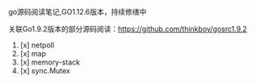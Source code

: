 go源码阅读笔记,GO1.12.6版本，持续修缮中

关联Go1.9.2版本的部分源码阅读：https://github.com/thinkboy/gosrc1.9.2

1. [x] netpoll
2. [x] map
3. [x] memory-stack
4. [x] sync.Mutex